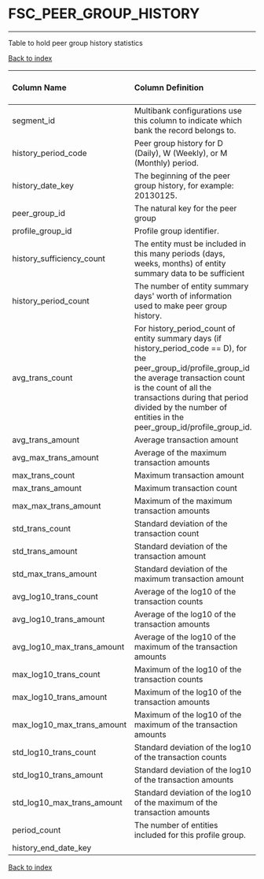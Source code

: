 # FSC_PEER_GROUP_HISTORY

---

Table to hold peer group history statistics

[Back to index](./index.md)

| Column Name                | Column Definition                                                                                                                                                                                                                                                                    | Column Data Type   | Column Null Option   | PK   | FK   |
|:---------------------------|:-------------------------------------------------------------------------------------------------------------------------------------------------------------------------------------------------------------------------------------------------------------------------------------|:-------------------|:---------------------|:-----|:-----|
| segment_id                 | Multibank configurations use this column to indicate which bank the record belongs to.                                                                                                                                                                                               | VARCHAR2(128)      | Not Null             | Yes  | No   |
| history_period_code        | Peer group history for D (Daily), W (Weekly), or M (Monthly) period.                                                                                                                                                                                                                 | CHAR(1)            | Not Null             | Yes  | No   |
| history_date_key           | The beginning of the peer group history, for example: 20130125.                                                                                                                                                                                                                      | NUMBER(8)          | Not Null             | Yes  | No   |
| peer_group_id              | The natural key for the peer group                                                                                                                                                                                                                                                   | VARCHAR2(50)       | Not Null             | No   | Yes  |
| profile_group_id           | Profile group identifier.                                                                                                                                                                                                                                                            | VARCHAR2(50)       | Not Null             | No   | Yes  |
| history_sufficiency_count  | The entity must be included in this many periods (days, weeks, months) of entity summary data to be sufficient                                                                                                                                                                       | NUMBER(5)          | Null                 | No   | No   |
| history_period_count       | The number of entity summary days' worth of information used to make peer group history.                                                                                                                                                                                             | NUMBER(5)          | Null                 | No   | No   |
| avg_trans_count            | For history_period_count of entity summary days (if history_period_code == D), for the peer_group_id/profile_group_id the average transaction count is the count of all the transactions during that period divided by the number of entities in the peer_group_id/profile_group_id. | NUMBER(10)         | Null                 | No   | No   |
| avg_trans_amount           | Average transaction amount                                                                                                                                                                                                                                                           | NUMBER(18,5)       | Null                 | No   | No   |
| avg_max_trans_amount       | Average of the maximum transaction amounts                                                                                                                                                                                                                                           | NUMBER(18,5)       | Null                 | No   | No   |
| max_trans_count            | Maximum transaction amount                                                                                                                                                                                                                                                           | NUMBER(10)         | Null                 | No   | No   |
| max_trans_amount           | Maximum transaction count                                                                                                                                                                                                                                                            | NUMBER(18,5)       | Null                 | No   | No   |
| max_max_trans_amount       | Maximum of the maximum transaction amounts                                                                                                                                                                                                                                           | NUMBER(18,5)       | Null                 | No   | No   |
| std_trans_count            | Standard deviation of the transaction count                                                                                                                                                                                                                                          | NUMBER(10)         | Null                 | No   | No   |
| std_trans_amount           | Standard deviation of the transaction amount                                                                                                                                                                                                                                         | NUMBER(18,5)       | Null                 | No   | No   |
| std_max_trans_amount       | Standard deviation of the maximum transaction amount                                                                                                                                                                                                                                 | NUMBER(18,5)       | Null                 | No   | No   |
| avg_log10_trans_count      | Average of the log10 of the transaction counts                                                                                                                                                                                                                                       | NUMBER(12,10)      | Null                 | No   | No   |
| avg_log10_trans_amount     | Average of the log10 of the transaction amounts                                                                                                                                                                                                                                      | NUMBER(12,10)      | Null                 | No   | No   |
| avg_log10_max_trans_amount | Average of the log10 of the maximum of the transaction amounts                                                                                                                                                                                                                       | NUMBER(12,10)      | Null                 | No   | No   |
| max_log10_trans_count      | Maximum of the log10 of the transaction counts                                                                                                                                                                                                                                       | NUMBER(12,10)      | Null                 | No   | No   |
| max_log10_trans_amount     | Maximum of the log10 of the transaction amounts                                                                                                                                                                                                                                      | NUMBER(12,10)      | Null                 | No   | No   |
| max_log10_max_trans_amount | Maximum of the log10 of the maximum of the transaction amounts                                                                                                                                                                                                                       | NUMBER(12,10)      | Null                 | No   | No   |
| std_log10_trans_count      | Standard deviation of the log10 of the transaction counts                                                                                                                                                                                                                            | NUMBER(12,10)      | Null                 | No   | No   |
| std_log10_trans_amount     | Standard deviation of the log10 of the transaction amounts                                                                                                                                                                                                                           | NUMBER(12,10)      | Null                 | No   | No   |
| std_log10_max_trans_amount | Standard deviation of the log10 of the maximum of the transaction amounts                                                                                                                                                                                                            | NUMBER(12,10)      | Null                 | No   | No   |
| period_count               | The number of entities included for this profile group.                                                                                                                                                                                                                              | NUMBER(5)          | Null                 | No   | No   |
| history_end_date_key       |                                                                                                                                                                                                                                                                                      | NUMBER(8)          | Not Null             | No   | No   |

[Back to index](./index.md)